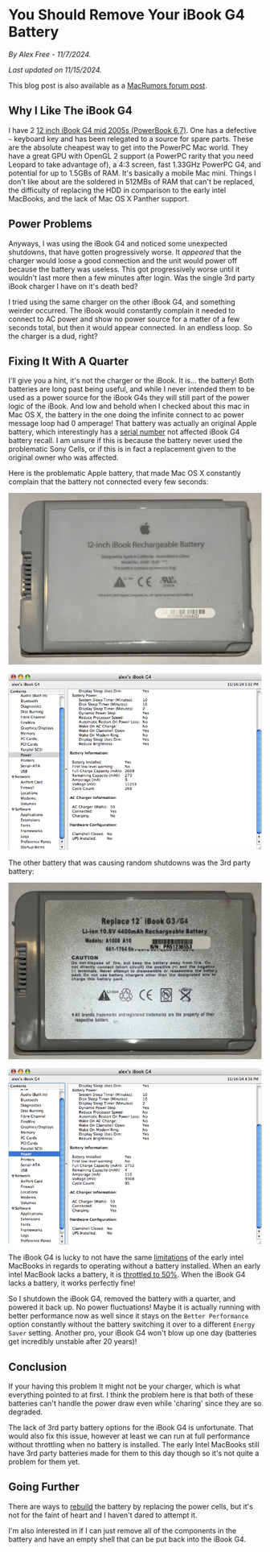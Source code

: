 # You Should Remove Your iBook G4 Battery

_By Alex Free - 11/7/2024._

_Last updated on 11/15/2024._

This blog post is also available as a [MacRumors forum post](https://forums.macrumors.com/threads/you-should-remove-your-ibook-g4-battery.2442944/?post=3356615).

## Why I Like The iBook G4

I have 2 [12 inch iBook G4 mid 2005s (PowerBook 6,7)](https://everymac.com/systems/apple/ibook/specs/ibook_g4_1.33_12.html). One has a defective `~` keyboard key and has been relegated to a source for spare parts. These are the absolute cheapest way to get into the PowerPC Mac world. They have a great GPU with OpenGL 2 support (a PowerPC rarity that you need Leopard to take advantage of), a 4:3 screen, fast 1.33GHz PowerPC G4, and potential for up to 1.5GBs of RAM. It's basically a mobile Mac mini. Things I don't like about are the soldered in 512MBs of RAM that can't be replaced, the difficulty of replacing the HDD in comparison to the early intel MacBooks, and the lack of Mac OS X Panther support.

## Power Problems

Anyways, I was using the iBook G4 and noticed some unexpected shutdowns, that have gotten progressively worse. It _appeared_ that the charger would loose a good connection and the unit would power off because the battery was useless. This got progressively worse until it wouldn't last more then a few minutes after login. Was the single 3rd party iBook charger I have on it's death bed?

I tried using the same charger on the other iBook G4, and something weirder occurred. The iBook would constantly complain it needed to connect to AC power and show no power source for a matter of a few seconds total, but then it would appear connected. In an endless loop. So the charger is a dud, right?

## Fixing It With A Quarter

I'll give you a hint, it's not the charger or the iBook. It is... the battery! Both batteries are long past being useful, and while I never intended them to be used as a power source for the iBook G4s they will still part of the power logic of the iBook. And low and behold when I checked about this mac in Mac OS X, the battery in the one doing the infinite connect to ac power message loop had 0 amperage! That battery was actually an original Apple battery, which interestingly has a [serial number](https://web.archive.org/web/20080219031810/https://support.apple.com/ibook_powerbook/batteryexchange/main?id=qp) not affected iBook G4 battery recall. I am unsure if this is because the battery never used the problematic Sony Cells, or if this is in fact a replacement given to the original owner who was affected.

Here is the problematic Apple battery, that made Mac OS X constantly complain that the battery not connected every few seconds:

![apple ibook g4 battery](apple-ibook-g4-battery.jpeg)

![apple ibook g4 battery system profiler](apple-ibook-g4-battery-system-profiler.png)

The other battery that was causing random shutdowns was the 3rd party battery:

![3rd party ibook g4 battery](3rd-party-ibook-g4-battery.jpeg)

![3rd party ibook g4 battery system profiler](3rd-party-ibook-g4-battery-system-profiler.png)


The iBook G4 is lucky to not have the same [limitations](https://web.archive.org/web/20080226124639/http://docs.info.apple.com/article.html?artnum=305336) of the early intel MacBooks in regards to operating without a battery installed. When an early intel MacBook lacks a battery, it is [throttled to 50%](https://forums.macrumors.com/threads/cpu-throttling-with-battery-removed.504595/). When the iBook G4 lacks a battery, it works perfectly fine!

So I shutdown the iBook G4, removed the battery with a quarter, and powered it back up. No power fluctuations! Maybe it is actually running with better performance now as well since it stays on the `Better Performance` option constantly without the battery switching it over to a different `Energy Saver` setting. Another pro, your iBook G4 won't blow up one day (batteries get incredibly unstable after 20 years)!

## Conclusion

If your having this problem It might not be your charger, which is what everything pointed to at first. I think the problem here is that both of these batteries can't handle the power draw even while 'charing' since they are so degraded.

The lack of 3rd party battery options for the iBook G4 is unfortunate. That would also fix this issue, however at least we can run at full performance without throttling when no battery is installed. The early Intel MacBooks still have 3rd party batteries made for them to this day though so it's not quite a problem for them yet.

## Going Further

There are ways to [rebuild](http://www.neufeld.newton.ks.us/electronics/?p=149) the battery by replacing the power cells, but it's not for the faint of heart and I haven't dared to attempt it.

I'm also interested in if I can just remove all of the components in the battery and have an empty shell that can be put back into the iBook G4.

